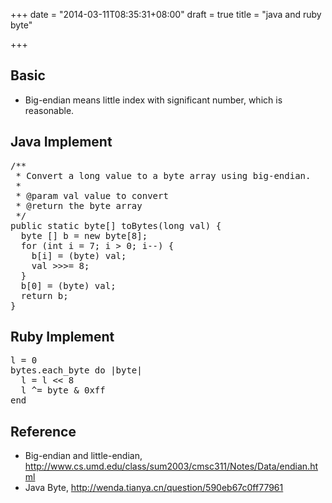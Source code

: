 +++
date = "2014-03-11T08:35:31+08:00"
draft = true
title = "java and ruby byte"

+++



## Basic

* Big-endian means little index with significant number, which is reasonable.

## Java Implement

<pre>
/**
 * Convert a long value to a byte array using big-endian.
 *
 * @param val value to convert
 * @return the byte array
 */
public static byte[] toBytes(long val) {
  byte [] b = new byte[8];
  for (int i = 7; i > 0; i--) {
    b[i] = (byte) val;
    val >>>= 8;
  }
  b[0] = (byte) val;
  return b;
}
</pre>

## Ruby Implement

<pre>
l = 0
bytes.each_byte do |byte|
  l = l << 8
  l ^= byte & 0xff
end  
</pre>

## Reference

* Big-endian and little-endian, <http://www.cs.umd.edu/class/sum2003/cmsc311/Notes/Data/endian.html>
* Java Byte, <http://wenda.tianya.cn/question/590eb67c0ff77961>